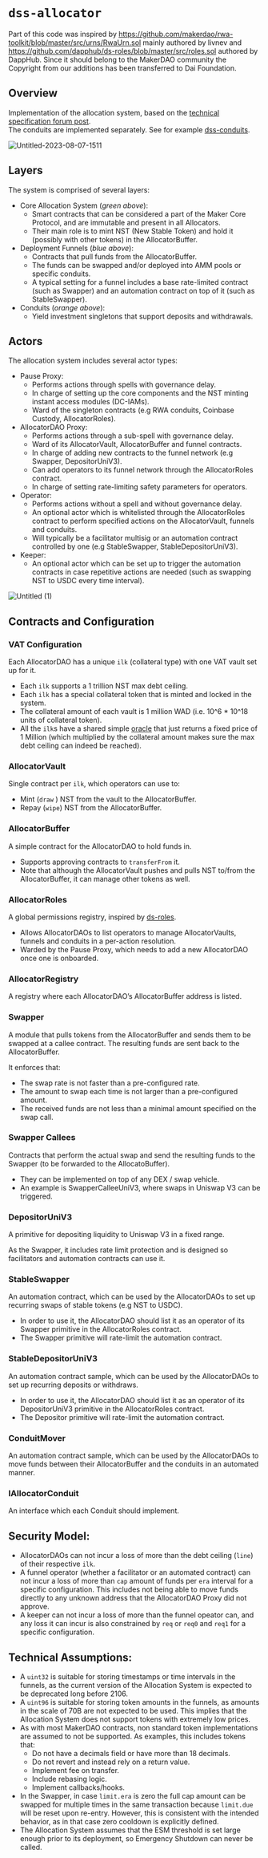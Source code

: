 # `dss-allocator`

Part of this code was inspired by https://github.com/makerdao/rwa-toolkit/blob/master/src/urns/RwaUrn.sol mainly authored by livnev and https://github.com/dapphub/ds-roles/blob/master/src/roles.sol authored by DappHub.
Since it should belong to the MakerDAO community the Copyright from our additions has been transferred to Dai Foundation.

## Overview
Implementation of the allocation system, based on the [technical specification forum post](https://forum.makerdao.com/t/preliminary-technical-specification-of-the-allocation-system/20921).  
The conduits are implemented separately. See for example [dss-conduits](https://github.com/makerdao/dss-conduits).

![Untitled-2023-08-07-1511](https://github.com/makerdao/dss-allocator/assets/130549691/af24bcb8-5e5a-4394-8eee-a1f7d6f44341)

## Layers
The system is comprised of several layers:

- Core Allocation System (*green above*):
    - Smart contracts that can be considered a part of the Maker Core Protocol, and are immutable and present in all Allocators.
    - Their main role is to mint NST (New Stable Token) and hold it (possibly with other tokens) in the AllocatorBuffer.
- Deployment Funnels (*blue above*):
    - Contracts that pull funds from the AllocatorBuffer.
    - The funds can be swapped and/or deployed into AMM pools or specific conduits.
    - A typical setting for a funnel includes a base rate-limited contract (such as Swapper) and an automation contract on top of it (such as StableSwapper).
- Conduits (*orange above*):
    - Yield investment singletons that support deposits and withdrawals.

## Actors
The allocation system includes several actor types:

- Pause Proxy:
    - Performs actions through spells with governance delay.
    - In charge of setting up the core components and the NST minting instant access modules (DC-IAMs).
    - Ward of the singleton contracts (e.g RWA conduits, Coinbase Custody, AllocatorRoles).
- AllocatorDAO Proxy:
    - Performs actions through a sub-spell with governance delay.
    - Ward of its AllocatorVault, AllocatorBuffer and funnel contracts.
    - In charge of adding new contracts to the funnel network (e.g Swapper, DepositorUniV3).
    - Can add operators to its funnel network through the AllocatorRoles contract.
    - In charge of setting rate-limiting safety parameters for operators.
- Operator:
    - Performs actions without a spell and without governance delay.
    - An optional actor which is whitelisted through the AllocatorRoles contract to perform specified actions on the AllocatorVault, funnels and conduits.
    - Will typically be a facilitator multisig or an automation contract controlled by one (e.g StableSwapper, StableDepositorUniV3).
- Keeper:
    - An optional actor which can be set up to trigger the automation contracts in case repetitive actions are needed (such as swapping NST to USDC every time interval).

![Untitled (1)](https://github.com/makerdao/dss-allocator/assets/130549691/c677928b-32f4-4000-b6ed-e3798caa9c5c)

## Contracts and Configuration
### VAT Configuration

Each AllocatorDAO has a unique `ilk` (collateral type) with one VAT vault set up for it.

- Each `ilk` supports a 1 trillion NST max debt ceiling.
- Each `ilk` has a special collateral token that is minted and locked in the system.
- The collateral amount of each vault is 1 million WAD (i.e. 10^6 * 10^18 units of collateral token).
- All the `ilk`s have a shared simple [oracle](https://github.com/makerdao/dss-allocator/blob/dev/src/AllocatorOracle.sol) that just returns a fixed price of 1 Million (which multiplied by the collateral amount makes sure the max debt ceiling can indeed be reached).

### AllocatorVault

Single contract per `ilk`, which operators can use to:

- Mint (`draw` ) NST from the vault to the AllocatorBuffer.
- Repay (`wipe`) NST from the AllocatorBuffer.

### AllocatorBuffer

A simple contract for the AllocatorDAO to hold funds in.

- Supports approving contracts to `transferFrom` it.
- Note that although the AllocatorVault pushes and pulls NST to/from the AllocatorBuffer, it can manage other tokens as well.

### AllocatorRoles

A global permissions registry, inspired by [ds-roles](https://github.com/dapphub/ds-roles).

- Allows AllocatorDAOs to list operators to manage AllocatorVaults, funnels and conduits in a per-action resolution.
- Warded by the Pause Proxy, which needs to add a new AllocatorDAO once one is onboarded.

### AllocatorRegistry

A registry where each AllocatorDAO’s AllocatorBuffer address is listed.

### Swapper

A module that pulls tokens from the AllocatorBuffer and sends them to be swapped at a callee contract. The resulting funds are sent back to the AllocatorBuffer.

It enforces that:

- The swap rate is not faster than a pre-configured rate.
- The amount to swap each time is not larger than a pre-configured amount.
- The received funds are not less than a minimal amount specified on the swap call.

### Swapper Callees

Contracts that perform the actual swap and send the resulting funds to the Swapper (to be forwarded to the AllocatoBuffer).

- They can be implemented on top of any DEX / swap vehicle.
- An example is SwapperCalleeUniV3, where swaps in Uniswap V3 can be triggered.

### DepositorUniV3

A primitive for depositing liquidity to Uniswap V3 in a fixed range. 

As the Swapper, it includes rate limit protection and is designed so facilitators and automation contracts can use it.

### StableSwapper

An automation contract, which can be used by the AllocatorDAOs to set up recurring swaps of stable tokens (e.g NST to USDC).

- In order to use it, the AllocatorDAO should list it as an operator of its Swapper primitive in the AllocatorRoles contract.
- The Swapper primitive will rate-limit the automation contract.

### StableDepositorUniV3

An automation contract sample, which can be used by the AllocatorDAOs to set up recurring deposits or withdraws. 

- In order to use it, the AllocatorDAO should list it as an operator of its DepositorUniV3 primitive in the AllocatorRoles contract.
- The Depositor primitive will rate-limit the automation contract.

### ConduitMover

An automation contract sample, which can be used by the AllocatorDAOs to move funds between their AllocatorBuffer and the conduits in an automated manner.

### IAllocatorConduit

An interface which each Conduit should implement.

## Security Model:
- AllocatorDAOs can not incur a loss of more than the debt ceiling (`line`) of their respective `ilk`.
- A funnel operator (whether a facilitator or an automated contract) can not incur a loss of more than `cap` amount of funds per `era` interval for a specific configuration. This includes not being able to move funds directly to any unknown address that the AllocatorDAO Proxy did not approve.
- A keeper can not incur a loss of more than the funnel opeator can, and any loss it can incur is also constrained by `req` or `req0` and `req1` for a specific configuration.

## Technical Assumptions:
- A `uint32` is suitable for storing timestamps or time intervals in the funnels, as the current version of the Allocation System is expected to be deprecated long before 2106.
- A `uint96` is suitable for storing token amounts in the funnels, as amounts in the scale of 70B are not expected to be used. This implies that the Allocation System does not support tokens with extremely low prices.
- As with most MakerDAO contracts, non standard token implementations are assumed to not be supported. As examples, this includes tokens that:
  * Do not have a decimals field or have more than 18 decimals.
  * Do not revert and instead rely on a return value.
  * Implement fee on transfer.
  * Include rebasing logic.
  * Implement callbacks/hooks.
- In the Swapper, in case `limit.era` is zero the full cap amount can be swapped for multiple times in the same transaction because `limit.due` will be reset upon re-entry. However, this is consistent with the intended behavior, as in that case zero cooldown is explicitly defined.
- The Allocation System assumes that the ESM threshold is set large enough prior to its deployment, so Emergency Shutdown can never be called.
